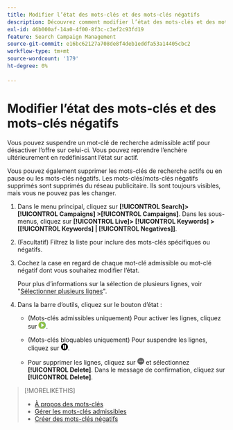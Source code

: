 ```yaml
---
title: Modifier l’état des mots-clés et des mots-clés négatifs
description: Découvrez comment modifier l’état des mots-clés et des mots-clés négatifs.
exl-id: 46b000af-14a0-4f00-8f3c-c3ef2c93fd19
feature: Search Campaign Management
source-git-commit: e16bc62127a708de8f4deb1eddfa53a14405cbc2
workflow-type: tm+mt
source-wordcount: '179'
ht-degree: 0%

---
```


# Modifier l’état des mots-clés et des mots-clés négatifs

Vous pouvez suspendre un mot-clé de recherche admissible actif pour désactiver l’offre sur celui-ci. Vous pouvez reprendre l’enchère ultérieurement en redéfinissant l’état sur actif.

Vous pouvez également supprimer les mots-clés de recherche actifs ou en pause ou les mots-clés négatifs. Les mots-clés/mots-clés négatifs supprimés sont supprimés du réseau publicitaire. Ils sont toujours visibles, mais vous ne pouvez pas les changer.

1. Dans le menu principal, cliquez sur **[!UICONTROL Search]> [!UICONTROL Campaigns] >[!UICONTROL Campaigns]**. Dans les sous-menus, cliquez sur **[!UICONTROL Live]> [!UICONTROL Keywords] > \[[!UICONTROL Keywords] \| [!UICONTROL Negatives]\]**.

1. (Facultatif) Filtrez la liste pour inclure des mots-clés spécifiques ou négatifs.

1. Cochez la case en regard de chaque mot-clé admissible ou mot-clé négatif dont vous souhaitez modifier l’état.

   Pour plus d’informations sur la sélection de plusieurs lignes, voir &quot;[Sélectionner plusieurs lignes](/help/search-social-commerce/common-tasks/navigation-editing-selection/multiple-rows-select.md)&quot;.

1. Dans la barre d’outils, cliquez sur le bouton d’état :

   * (Mots-clés admissibles uniquement) Pour activer les lignes, cliquez sur ![Activer](/help/search-social-commerce/assets/activate.png "Activer").

   * (Mots-clés bloquables uniquement) Pour suspendre les lignes, cliquez sur ![Pause](/help/search-social-commerce/assets/pause.png "Pause").

   * Pour supprimer les lignes, cliquez sur ![Plus](/help/search-social-commerce/assets/more.png "Plus") et sélectionnez **[!UICONTROL Delete]**. Dans le message de confirmation, cliquez sur **[!UICONTROL Delete]**.

>[!MORELIKETHIS]
>
>* [À propos des mots-clés](keyword-about.md)
>* [Gérer les mots-clés admissibles](keyword-manage.md)
>* [Créer des mots-clés négatifs](keyword-negative-create.md)
